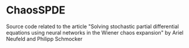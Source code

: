 # ChaosSPDE

Source code related to the article "Solving stochastic partial differential equations using neural networks in the Wiener chaos expansion" by Ariel Neufeld and Philipp Schmocker
